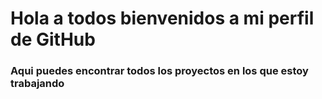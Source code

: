 # Hola a todos bienvenidos a mi perfil de GitHub 

### Aqui puedes encontrar todos los proyectos en los que estoy trabajando 
